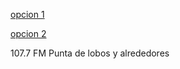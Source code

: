 

<p>
<p>
<a href="http://giss.tv:8001/guerrillaradio.ogg">opcion 1</a>
<p>
<p>
<a href="https://guerrillaradio.github.io/prendelaradio/">opcion 2</a>
<p>
<p>
107.7 FM Punta de lobos y alrededores
<p>
<p>
